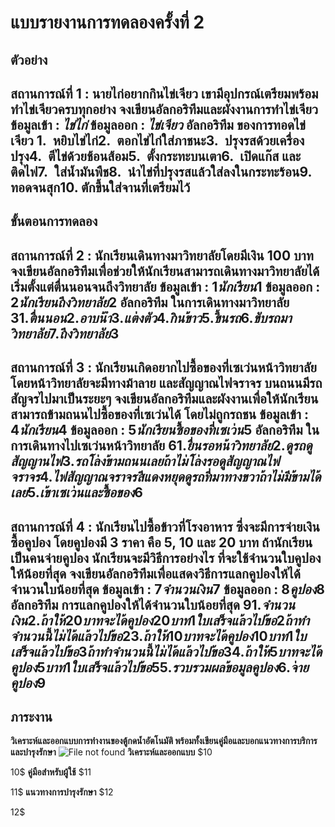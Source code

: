 # แบบรายงานการทดลองครั้งที่ 2
## ตัวอย่าง
**สถานการณ์ที่ 1** : นายไก่อยากกินไข่เจียว เขามีอุปกรณ์เตรียมพร้อมทำไข่เจียวครบทุกอย่าง
**จงเขียนอัลกอริทึมและผังงานการทำไข่เจียว**
**ข้อมูลเข้า** : _ไข่ไก่_
**ข้อมูลออก** : _ไข่เจียว_
**อัลกอริทึม ของการทอดไข่เจียว**
1.  หยิบไข่ไก่2.  ตอกไข่ไก่ใส่ภาชนะ3.  ปรุงรสด้วยเครื่องปรุง4.  ตีไข่ด้วยช้อนส้อม5.  ตั้งกระทะบนเตา6.  เปิดแก๊ส และติดไฟ7.  ใส่น้ำมันพืช8.  นำไข่ที่ปรุงรสแล้วใส่ลงในกระทะร้อน9.  ทอดจนสุก10. ตักขึ้นใส่จานที่เตรียมไว้
----------
## ขั้นตอนการทดลอง
**สถานการณ์ที่ 2** : นักเรียนเดินทางมาวิทยาลัยโดยมีเงิน 100 บาท
**จงเขียนอัลกอริทึมเพื่อช่วยให้นักเรียนสามารถเดินทางมาวิทยาลัยได้ เริ่มตั้งแต่ตื่นนอนจนถึงวิทยาลัย**
**ข้อมูลเข้า** : $1    นักเรียน   1$
**ข้อมูลออก** : $2    นักเรียนถึงวิทยาลัย   2$
**อัลกอริทึม ในการเดินทางมาวิทยาลัย**
$3
1.  ตื่นนอน2.  อาบน้ำ3.  แต่งตัว4.  กินข้าว5.  ขึ้นรถ6.  ขับรถมาวิทยาลัย7.  ถึงวิทยาลัย
3$
----------
**สถานการณ์ที่ 3** : นักเรียนเกิดอยากไปซื้อของที่เซเว่นหน้าวิทยาลัย โดยหน้าวิทยาลัยจะมีทางม้าลาย และสัญญาณไฟจราจร บนถนนมีรถสัญจรไปมาเป็นระยะๆ
**จงเขียนอัลกอริทึมและผังงานเพื่อให้นักเรียนสามารถข้ามถนนไปซื้อของที่เซเว่นได้ โดยไม่ถูกรถชน**
**ข้อมูลเข้า** : $4    นักเรียน   4$
**ข้อมูลออก** : $5    นักเรียนซื้อของที่เซเว่น   5$
**อัลกอริทึม ในการเดินทางไปเซเว่นหน้าวิทยาลัย**
$6
1.  ยื่นรอหน้าวิทยาลัย2.  ดูรถ ดูสัญญานไฟ3.  รถโล่งข้ามถนนเลย ถ้าไม่โล่งรอดูสัญญาณไฟจราจร4.  ไฟสัญญาณจราจรสีแดง หยุดดูรถที่มาทางขวาถ้าไม่มีข้ามได้เลย5.  เข้าเซเว่น และซื้อของ
6$
----------
**สถานการณ์ที่ 4** : นักเรียนไปซื้อข้าวที่โรงอาหาร ซึ่งจะมีการจ่ายเงินซื้อคูปอง โดยคูปองมี 3 ราคา คือ 5, 10 และ 20 บาท ถ้านักเรียนเป็นคนจ่ายคูปอง นักเรียนจะมีวิธีการอย่างไร ที่จะใช้จำนวนใบคูปองให้น้อยที่สุด
**จงเขียนอัลกอริทึมเพื่อแสดงวิธีการแลกคูปองให้ได้จำนวนใบน้อยที่สุด**
**ข้อมูลเข้า** : $7   จำนวนเงิน    7$
**ข้อมูลออก** : $8   คูปอง    8$
**อัลกอริทึม การแลกคูปองให้ได้จำนวนใบน้อยที่สุด**
$9
1.  จำนวนเงิน2.  ถ้าให้ 20 บาท จะได้ คูปอง 20 บาท 1 ใบ เสร็จแล้วไปข้อ 2 ถ้าทำจำนวนนี้ไม่ได้แล้วไปข้อ 23.  ถ้าให้ 10 บาท จะได้ คูปอง 10 บาท 1 ใบเสร็จแล้วไปข้อ 3 ถ้าทำจำนวนนี้ไม่ได้แล้วไปข้อ 34.  ถ้าให้ 5 บาท จะได้ คูปอง 5 บาท 1 ใบเสร็จแล้วไปข้อ 55.  รวบรวมผลข้อมูลคูปอง6.  จ่ายคูปอง
9$
----------
## ภาระงาน
**วิเคราะห์และออกแบบการทำงานของตู้กดน้ำอัตโนมัติ พร้อมทั้งเขียนคู่มือและบอกแนวทางการบริการและบำรุงรักษา**
![File not found](img/drink1.jpg)
**วิเคราะห์และออกแบบ**
$10

10$
**คู่มือสำหรับผู้ใช้**
$11

11$
**แนวทางการบำรุงรักษา**
$12

12$
